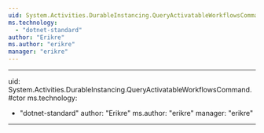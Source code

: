 ```yaml
---
uid: System.Activities.DurableInstancing.QueryActivatableWorkflowsCommand
ms.technology: 
  - "dotnet-standard"
author: "Erikre"
ms.author: "erikre"
manager: "erikre"
---
```


---
uid: System.Activities.DurableInstancing.QueryActivatableWorkflowsCommand.#ctor
ms.technology: 
  - "dotnet-standard"
author: "Erikre"
ms.author: "erikre"
manager: "erikre"
---
